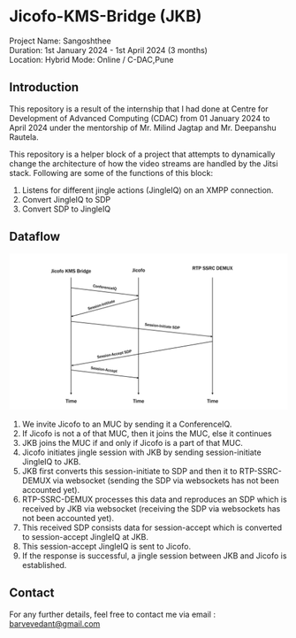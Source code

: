 # Jicofo-KMS-Bridge (JKB)
Project Name: Sangoshthee  
Duration: 1st January 2024 - 1st April 2024 (3 months)  
Location: Hybrid Mode: Online / C-DAC,Pune

## Introduction
This repository is a result of the internship that I had done at Centre for Development of Advanced Computing (CDAC) from 01 January 2024 to April 2024 under the mentorship of Mr. Milind Jagtap and Mr. Deepanshu Rautela.

This repository is a helper block of a project that attempts to dynamically change the architecture of how the video streams are handled by the Jitsi stack.
Following are some of the functions of this block:

1. Listens for different jingle actions (JingleIQ) on an XMPP connection.
2. Convert JingleIQ to SDP
3. Convert SDP to JingleIQ

## Dataflow
![dataflow](.\assets\dataflow.png)

1. We invite Jicofo to an MUC by sending it a ConferenceIQ.
2. If Jicofo is not a of that MUC, then it joins the MUC, else it continues
3. JKB joins the MUC if and only if Jicofo is a part of that MUC.
4. Jicofo initiates jingle session with JKB by sending session-initiate JingleIQ to JKB.
5. JKB first converts this session-initiate to SDP and then it to RTP-SSRC-DEMUX via websocket (sending the SDP via websockets has not been accounted yet).
6. RTP-SSRC-DEMUX processes this data and reproduces an SDP which is received by JKB via websocket (receiving the SDP via websockets has not been accounted yet).
7. This received SDP consists data for session-accept which is converted to session-accept JingleIQ at JKB.
8. This session-accept JingleIQ is sent to Jicofo.
9. If the response is successful, a jingle session between JKB and Jicofo is established.

## Contact
For any further details, feel free to contact me via email : barvevedant@gmail.com